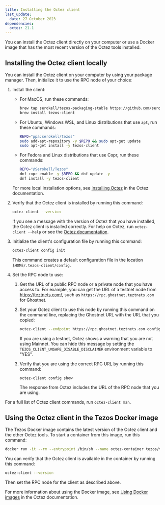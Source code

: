 ```yaml
---
title: Installing the Octez client
last_update:
  date: 27 October 2023
dependencies:
  octez: 21.1
---
```


You can install the Octez client directly on your computer or use a Docker image that has the most recent version of the Octez tools installed.

## Installing the Octez client locally

You can install the Octez client on your computer by using your package manager.
Then, initialize it to use the RPC node of your choice:

1. Install the client:

   - For MacOS, run these commands:

      ```bash
      brew tap serokell/tezos-packaging-stable https://github.com/serokell/tezos-packaging-stable.git
      brew install tezos-client
      ```

   - For Ubuntu, Windows WSL, and Linux distributions that use `apt`, run these commands:

      ```bash
      REPO="ppa:serokell/tezos"
      sudo add-apt-repository -y $REPO && sudo apt-get update
      sudo apt-get install -y tezos-client
      ```

   - For Fedora and Linux distributions that use Copr, run these commands:

      ```bash
      REPO="@Serokell/Tezos"
      dnf copr enable -y $REPO && dnf update -y
      dnf install -y tezos-client
      ```

   For more local installation options, see [Installing Octez](https://octez.tezos.com/docs/introduction/howtoget.html) in the Octez documentation.

1. Verify that the Octez client is installed by running this command:

   ```bash
   octez-client --version
   ```

   If you see a message with the version of Octez that you have installed, the Octez client is installed correctly.
   For help on Octez, run `octez-client --help` or see the [Octez documentation](http://octez.tezos.com/docs/index.html).

1. Initialize the client's configuration file by running this command:

   ```bash
   octez-client config init
   ```

   This command creates a default configuration file in the location `$HOME/.tezos-client/config`.

1. Set the RPC node to use:

   1. Get the URL of a public RPC node or a private node that you have access to.
   For example, you can get the URL of a testnet node from https://teztnets.com/, such as `https://rpc.ghostnet.teztnets.com` for Ghostnet.

   1. Set your Octez client to use this node by running this command on the command line, replacing the Ghostnet URL with the URL that you copied:

      ```bash
      octez-client --endpoint https://rpc.ghostnet.teztnets.com config update
      ```

      If you are using a testnet, Octez shows a warning that you are not using Mainnet.
      You can hide this message by setting the `TEZOS_CLIENT_UNSAFE_DISABLE_DISCLAIMER` environment variable to "YES".

   1. Verify that you are using the correct RPC URL by running this command:

      ```bash
      octez-client config show
      ```

      The response from Octez includes the URL of the RPC node that you are using.

For a full list of Octez client commands, run `octez-client man`.

## Using the Octez client in the Tezos Docker image

The Tezos Docker image contains the latest version of the Octez client and the other Octez tools.
To start a container from this image, run this command:

```bash
docker run -it --rm --entrypoint /bin/sh --name octez-container tezos/tezos:latest
```

You can verify that the Octez client is available in the container by running this command:

```bash
octez-client --version
```

Then set the RPC node for the client as described above.

For more information about using the Docker image, see [Using Docker images](https://octez.tezos.com/docs/introduction/howtoget.html#using-docker-images) in the Octez documentation.
